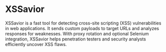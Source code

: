 # XSSavior
XSSavior is a fast tool for detecting cross-site scripting (XSS) vulnerabilities in web applications. It sends custom payloads to target URLs and analyzes responses for weaknesses. With proxy rotation and optional Selenium integration, XSSavior helps penetration testers and security analysts efficiently uncover XSS flaws.
